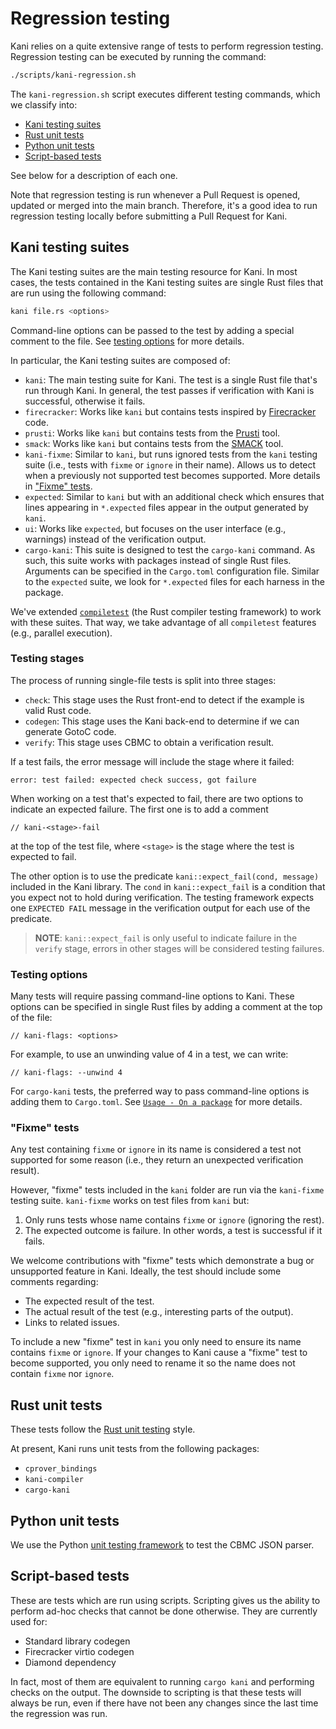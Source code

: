 # Regression testing

Kani relies on a quite extensive range of tests to perform regression testing.
Regression testing can be executed by running the command:

```bash
./scripts/kani-regression.sh
```

The `kani-regression.sh` script executes different testing commands, which we classify into:
 * [Kani testing suites](#kani-testing-suites)
 * [Rust unit tests](#rust-unit-tests)
 * [Python unit tests](#python-unit-tests)
 * [Script-based tests](#script-based-tests)

See below for a description of each one.

Note that regression testing is run whenever a Pull Request is opened, updated or merged
into the main branch. Therefore, it's a good idea to run regression testing locally before
submitting a Pull Request for Kani.

## Kani testing suites

The Kani testing suites are the main testing resource for Kani. In most cases, the
tests contained in the Kani testing suites are single Rust files that are run
using the following command:

```bash
kani file.rs <options>
```

Command-line options can be passed to the test by adding a special
comment to the file. See [testing options](#testing-options) for more details.

In particular, the Kani testing suites are composed of:
 * `kani`: The main testing suite for Kani. The test is a single Rust file that's
          run through Kani. In general, the test passes if verification with Kani
          is successful, otherwise it fails.
 * `firecracker`: Works like `kani` but contains tests inspired by
   [Firecracker](https://github.com/firecracker-microvm/firecracker) code.
 * `prusti`: Works like `kani` but contains tests from the
   [Prusti](https://github.com/viperproject/prusti-dev) tool.
 * `smack`: Works like `kani` but contains tests from the
   [SMACK](https://github.com/smackers/smack) tool.
 * `kani-fixme`: Similar to `kani`, but runs ignored tests from the `kani` testing
                suite (i.e., tests with `fixme` or `ignore` in their name).
                Allows us to detect when a previously not supported test becomes
                supported. More details in ["Fixme" tests](#fixme-tests).
 * `expected`: Similar to `kani` but with an additional check which ensures that
               lines appearing in `*.expected` files appear in the output
               generated by `kani`.
 * `ui`: Works like `expected`, but focuses on the user interface (e.g.,
         warnings) instead of the verification output.
 * `cargo-kani`: This suite is designed to test the `cargo-kani` command. As such,
                this suite works with packages instead of single Rust files.
                Arguments can be specified in the `Cargo.toml` configuration file.
                Similar to the `expected` suite, we look for `*.expected` files
                for each harness in the package.

We've extended
[`compiletest`](https://rustc-dev-guide.rust-lang.org/tests/intro.html) (the
Rust compiler testing framework) to work with these suites. That way, we take
advantage of all `compiletest` features (e.g., parallel execution).

### Testing stages

The process of running single-file tests is split into three stages:
 * `check`: This stage uses the Rust front-end to detect if the example is valid
   Rust code.
 * `codegen`: This stage uses the Kani back-end to determine if we can generate
   GotoC code.
 * `verify`: This stage uses CBMC to obtain a verification result.

If a test fails, the error message will include the stage where it failed:

```
error: test failed: expected check success, got failure
```

When working on a test that's expected to fail, there are two options to
indicate an expected failure. The first one is to add a comment

```rust,noplaypen
// kani-<stage>-fail
```
at the top of the test file, where `<stage>` is the stage where the test is
expected to fail.

The other option is to use the predicate `kani::expect_fail(cond, message)`
included in the Kani library. The `cond` in `kani::expect_fail` is a condition
that you expect not to hold during verification. The testing framework expects
one `EXPECTED FAIL` message in the verification output for each use of the
predicate.

> **NOTE**: `kani::expect_fail` is only useful to indicate failure in the
> `verify` stage, errors in other stages will be considered testing failures.

### Testing options

Many tests will require passing command-line options to Kani. These options can
be specified in single Rust files by adding a comment at the top of the file:

```rust,noplaypen
// kani-flags: <options>
```

For example, to use an unwinding value of 4 in a test, we can write:

```rust,noplaypen
// kani-flags: --unwind 4
```

For `cargo-kani` tests, the preferred way to pass command-line options is adding
them to `Cargo.toml`. See [`Usage - On a package`](./cargo-kani.md) for more details.

### "Fixme" tests

Any test containing `fixme` or `ignore` in its name is considered a test not
supported for some reason (i.e., they return an unexpected verification result).

However, "fixme" tests included in the `kani` folder are run via the `kani-fixme`
testing suite. `kani-fixme` works on test files from `kani` but:
 1. Only runs tests whose name contains `fixme` or `ignore` (ignoring the rest).
 2. The expected outcome is failure. In other words, a test is successful if it
    fails.

We welcome contributions with "fixme" tests which demonstrate a bug or
unsupported feature in Kani. Ideally, the test should include some comments
regarding:
 * The expected result of the test.
 * The actual result of the test (e.g., interesting parts of the output).
 * Links to related issues.

To include a new "fixme" test in `kani` you only need to ensure its name contains
`fixme` or `ignore`. If your changes to Kani cause a "fixme" test to become
supported, you only need to rename it so the name does not contain `fixme` nor
`ignore`.

## Rust unit tests

These tests follow the
[Rust unit testing](https://doc.rust-lang.org/rust-by-example/testing/unit_testing.html)
style.

At present, Kani runs unit tests from the following packages:
 * `cprover_bindings`
 * `kani-compiler`
 * `cargo-kani`

## Python unit tests

We use the Python [unit testing framework](https://docs.python.org/3/library/unittest.html) to
test the CBMC JSON parser.

## Script-based tests

These are tests which are run using scripts. Scripting gives us the ability to
perform ad-hoc checks that cannot be done otherwise. They are currently used
for:
 * Standard library codegen
 * Firecracker virtio codegen
 * Diamond dependency

In fact, most of them are equivalent to running `cargo kani` and performing
checks on the output. The downside to scripting is that these tests will always
be run, even if there have not been any changes since the last time the
regression was run.
